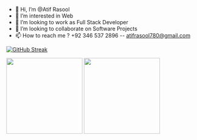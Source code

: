 - 👋 Hi, I’m @Atif Rasool
- 👀 I’m interested in Web 
- 🌱 I’m looking to work as Full Stack Developer
- 💞️ I’m looking to collaborate on Software Projects
- 📫 How to reach me ? +92 346 537 2896 -- atifrasool780@gmail.com

[![GitHub Streak](https://github-readme-streak-stats.herokuapp.com/?user=atif1169)](https://git.io/streak-stats)

<!--<a href="https://github.com/anuraghazra/github-readme-stats">-->
  <img height=200 align="center" src="https://github-readme-stats.vercel.app/api?username=atif1169" />
<!-- </a> -->
<!-- <a href="https://github.com/anuraghazra/convoychat"> -->
  <img height=200 align="center" src="https://github-readme-stats.vercel.app/api/top-langs?username=atif1169&layout=compact&langs_count=8&card_width=320" />
<!-- </a> -->

<!---
atif1169/atif1169 is a ✨ special ✨ repository because its `README.md` (this file) appears on your GitHub profile.
You can click the Preview link to take a look at your changes.
--->
